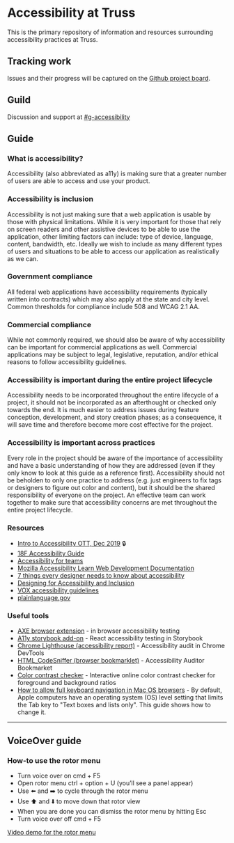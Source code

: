 # Accessibility at Truss

This is the primary repository of information and resources surrounding accessibility practices at Truss.

## Tracking work

Issues and their progress will be captured on the [Github project board](https://github.com/trussworks/accessibility/projects/1).

## Guild

Discussion and support at [#g-accessibility](https://trussworks.slack.com/app_redirect?channel=g-accessibility)

## Guide

### What is accessibility?

Accessibility (also abbreviated as a11y) is making sure that a greater number of users are able to access and use your product.

### Accessibility is inclusion

Accessibility is not just making sure that a web application is usable by those with physical limitations. While it is very important for those that rely on screen readers and other assistive devices to be able to use the application, other limiting factors can include: type of device, language, content, bandwidth, etc. Ideally we wish to include as many different types of users and situations to be able to access our application as realistically as we can.

### Government compliance

All federal web applications have accessibility requirements (typically written into contracts) which may also apply at the state and city level. Common thresholds for compliance include 508 and WCAG 2.1 AA.

### Commercial compliance

While not commonly required, we should also be aware of why accessibility can be important for commercial applications as well. Commercial applications may be subject to legal, legislative, reputation, and/or ethical reasons to follow accessibility guidelines.

### Accessibility is important during the entire project lifecycle

Accessibility needs to be incorporated throughout the entire lifecycle of a project, it should not be incorporated as an afterthought or checked only towards the end. It is much easier to address issues during feature conception, development, and story creation phases; as a consequence, it will save time and therefore become more cost effective for the project.

### Accessibility is important across practices

Every role in the project should be aware of the importance of accessibility and have a basic understanding of how they are addressed (even if they only know to look at this guide as a reference first). Accessibility should not be beholden to only one practice to address (e.g. just engineers to fix tags or designers to figure out color and content), but it should be the shared responsibility of everyone on the project. An effective team can work together to make sure that accessibility concerns are met throughout the entire project lifecycle.


### Resources

- [Intro to Accessibility OTT, Dec 2019](https://docs.google.com/presentation/d/1Itmkkj2OHX2JuA58aFR7Uj77EDw9Wz0Mt5EgLivK_a4/) 🔒
- [18F Accessibility Guide](https://accessibility.18f.gov)
- [Accessibility for teams](https://accessibility.digital.gov/)
- [Mozilla Accessibility Learn Web Development Documentation](https://developer.mozilla.org/en-US/docs/Learn/Accessibility)
- [7 things every designer needs to know about accessibility](https://medium.com/salesforce-ux/7-things-every-designer-needs-to-know-about-accessibility-64f105f0881b)
- [Designing for Accessibility and Inclusion](https://www.smashingmagazine.com/2018/04/designing-accessibility-inclusion/)
- [VOX accessibility guidelines](http://accessibility.voxmedia.com/)
- [plainlanguage.gov](https://www.plainlanguage.gov/)

### Useful tools
- [AXE browser extension](https://www.deque.com/axe/) - in browser accessibility testing
- [A11y storybook add-on](https://github.com/storybookjs/storybook/tree/next/addons/a11y) - React accessibility testing in Storybook
- [Chrome Lighthouse (accessibility report)](https://developers.google.com/web/tools/lighthouse) - Accessibility audit in Chrome DevTools
- [HTML_CodeSniffer (browser bookmarklet)](https://squizlabs.github.io/HTML_CodeSniffer/) - Accessibility Auditor Bookmarket
- [Color contrast checker](https://webaim.org/resources/contrastchecker/) - Interactive online color contrast checker for foreground and background ratios
- [How to allow full keyboard navigation in Mac OS browsers](https://www.a11yproject.com/posts/2017-12-29-macos-browser-keyboard-navigation/) - By default, Apple computers have an operating system (OS) level setting that limits the Tab key to "Text boxes and lists only". This guide shows how to change it.

------

## VoiceOver guide

### How-to use the rotor menu
- Turn voice over on cmd + F5
- Open rotor menu ctrl + option + U (you’ll see a panel appear)
- Use ⬅️ and ➡️ to cycle through the rotor menu
- Use ⬆️ and ⬇️ to move down that rotor view
- When you are done you can dismiss the rotor menu by hitting Esc
- Turn voice over off cmd + F5

[Video demo for the rotor menu](https://trussworks.slack.com/archives/C01BCRE1Q20/p1620842498214400)

